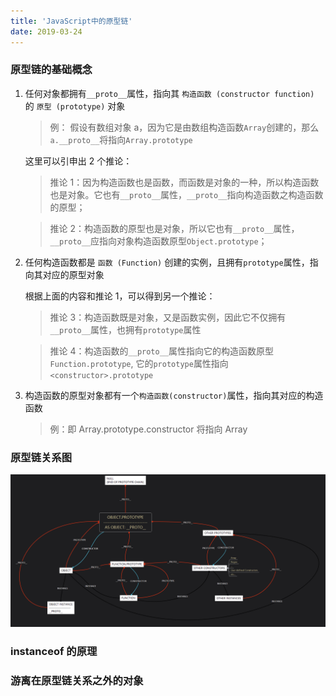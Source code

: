 ```yaml
---
title: 'JavaScript中的原型链'
date: 2019-03-24
---
```


### 原型链的基础概念

1. 任何对象都拥有`__proto__`属性，指向其 `构造函数 (constructor function)` 的 `原型 (prototype)` 对象

   > 例： 假设有数组对象 a，因为它是由数组构造函数`Array`创建的，那么`a.__proto__`将指向`Array.prototype`

   这里可以引申出 2 个推论：

   > 推论 1：因为构造函数也是函数，而函数是对象的一种，所以构造函数也是对象。它也有`__proto__`属性，`__proto__`指向构造函数之构造函数的原型；

   > 推论 2：构造函数的原型也是对象，所以它也有`__proto__`属性，`__proto__`应指向对象构造函数原型`Object.prototype`；

2. 任何构造函数都是 `函数 (Function)` 创建的实例，且拥有`prototype`属性，指向其对应的原型对象

   根据上面的内容和推论 1，可以得到另一个推论：

   > 推论 3：构造函数既是对象，又是函数实例，因此它不仅拥有`__proto__`属性，也拥有`prototype`属性

   > 推论 4：构造函数的`__proto__`属性指向它的构造函数原型`Function.prototype`, 它的`prototype`属性指向`<constructor>.prototype`

3) 构造函数的原型对象都有一个`构造函数(constructor)`属性，指向其对应的构造函数
   > 例：即 Array.prototype.constructor 将指向 Array

### 原型链关系图

![prototype chain](../../src/images/prototype-chain.png)

### instanceof 的原理

### 游离在原型链关系之外的对象
